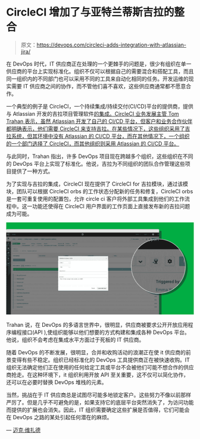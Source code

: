 # CircleCI 增加了与亚特兰蒂斯吉拉的整合

> 原文：<https://devops.com/circleci-adds-integration-with-atlassian-jira/>

在 DevOps 时代，IT 供应商正在处理的一个更棘手的问题是，很少有组织在单一供应商的平台上实现标准化。组织不仅可以根据自己的需要混合和搭配工具，而且同一组织内的不同部门也可以采用不同的工具来自动化相同的任务。开发运维的现实需要 IT 供应商之间的协作，而不管他们喜不喜欢，这些供应商通常都不愿意合作。

一个典型的例子是 CircleCI，一个持续集成/持续交付(CI/CD)平台的提供商，提供与 Atlassian 开发的吉拉项目管理软件[的集成。CircleCI 业务发展主管 Tom Trahan 表示，虽然 Atlassian 开发了自己的 CI/CD 平台，但客户和业务合作伙伴都明确表示，他们需要 CircleCI 来支持吉拉。在某些情况下，这些组织采用了吉拉系统，但其环境中没有 Atlassian 的 CI/CD 平台，而在其他情况下，一个组织的一个部门选择了 CircleCI，而其他组织则采用 Atlassian 的 CI/CD 平台。](https://circleci.com/blog/circleci-launches-support-for-jira-software/)

与此同时，Trahan 指出，许多 DevOps 项目现在跨越多个组织，这些组织在不同的 DevOps 平台上实现了标准化。他说，吉拉为不同组织的团队合作管理这些项目提供了一种方式。

为了实现与吉拉的集成，CircleCI 现在提供了 CircleCI for 吉拉模块，通过该模块，团队可以根据 CircleCI orbs 的工作状态分配新的任务和修复，CircleCI orbs 是一套可重复使用的配置包，允许 circle ci 客户将外部工具集成到他们的工作流程中。这一功能还使得在 CircleCI 用户界面的工作页面上直接发布新的吉拉问题成为可能。

[![CircleCI Integrates with Jira](img/1e85b7505c7f2c439496d1cec400ebc0.png)](https://containerjournal.com/wp-content/uploads/2019/05/CircleCI-Create_IssueJira-1.jpg)

Trahan 说，在 DevOps 的多语言世界中，很明显，供应商被要求公开开放应用程序编程接口(API ),使组织能够以他们想要的方式构建和集成各种 DevOps 平台。他说，组织不会考虑在集成水平方面过于死板的 IT 供应商。

随着 DevOps 的不断发展，很明显，合并和收购活动的浪潮正在使 it 供应商的前景变得有些不稳定。组织已经标准化的 DevOps 工具提供商正在被快速收购。IT 组织无法确定他们正在使用的任何给定工具或平台不会被他们可能不想合作的供应商抢走。在这种环境下，it 组织利用开放 API 至关重要，这不仅可以简化协作，还可以在必要时替换 DevOps 堆栈的元素。

当然，挑战在于 IT 供应商总是试图尽可能多地锁定客户。这些努力不像以前那样严厉了。但是几乎不可避免的是，如果支持它的底层平台突然消失了，为访问功能而提供的扩展也会消失。因此，IT 组织需要确定这些扩展是否值得，它们可能会在 DevOps 之路的某处引起任何潜在的麻烦。

— [迈克·维扎德](https://devops.com/author/mike-vizard/)
